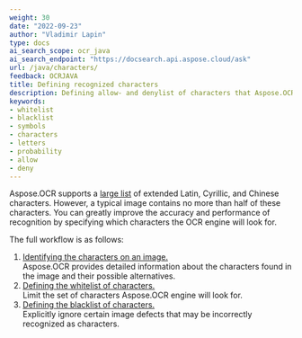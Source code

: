 ```yaml
---
weight: 30
date: "2022-09-23"
author: "Vladimir Lapin"
type: docs
ai_search_scope: ocr_java
ai_search_endpoint: "https://docsearch.api.aspose.cloud/ask"
url: /java/characters/
feedback: OCRJAVA
title: Defining recognized characters
description: Defining allow- and denylist of characters that Aspose.OCR looks for.
keywords:
- whitelist
- blacklist
- symbols
- characters
- letters
- probability
- allow
- deny
---
```


Aspose.OCR supports a [large list](/ocr/java/recognition-languages/) of extended Latin, Cyrillic, and Chinese characters. However, a typical image contains no more than half of these characters. You can greatly improve the accuracy and performance of recognition by specifying which characters the OCR engine will look for.

The full workflow is as follows:

1. [Identifying the characters on an image.](/ocr/java/characters-identify/)  
   Aspose.OCR provides detailed information about the characters found in the image and their possible alternatives.
2. [Defining the whitelist of characters.](/ocr/java/characters-whitelist/)  
   Limit the set of characters Aspose.OCR engine will look for.
3. [Defining the blacklist of characters.](/ocr/java/characters-blacklist/)  
   Explicitly ignore certain image defects that may be incorrectly recognized as characters.
